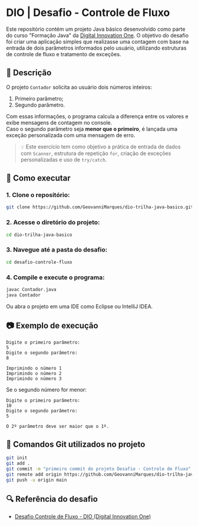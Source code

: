 # DIO | Desafio - Controle de Fluxo

Este repositório contém um projeto Java básico desenvolvido como parte do curso "Formação Java" da [Digital Innovation One](https://www.dio.me/). O objetivo do desafio foi criar uma aplicação simples que realizasse uma contagem com base na entrada de dois parâmetros informados pelo usuário, utilizando estruturas de controle de fluxo e tratamento de exceções.

## 📌 Descrição
O projeto `Contador` solicita ao usuário dois números inteiros:

1. Primeiro parâmetro;  
2. Segundo parâmetro.

Com essas informações, o programa calcula a diferença entre os valores e exibe mensagens de contagem no console.  
Caso o segundo parâmetro seja **menor que o primeiro**, é lançada uma exceção personalizada com uma mensagem de erro.

> 💡 Este exercício tem como objetivo a prática de entrada de dados com `Scanner`, estrutura de repetição `for`, criação de exceções personalizadas e uso de `try/catch`.

## 🚀 Como executar

### 1. Clone o repositório:
```bash
git clone https://github.com/GeovanniMarques/dio-trilha-java-basico.git
```

### 2. Acesse o diretório do projeto:
```bash
cd dio-trilha-java-basico
```

### 3. Navegue até a pasta do desafio:
```bash
cd desafio-controle-fluxo
```

### 4. Compile e execute o programa:
```bash
javac Contador.java
java Contador
```

Ou abra o projeto em uma IDE como Eclipse ou IntelliJ IDEA.

## 📷 Exemplo de execução

```text
Digite o primeiro parâmetro:
5
Digite o segundo parâmetro:
8

Imprimindo o número 1
Imprimindo o número 2
Imprimindo o número 3
```

Se o segundo número for menor:
```text
Digite o primeiro parâmetro:
10
Digite o segundo parâmetro:
5

O 2º parâmetro deve ser maior que o 1º.
```

## 🧠 Comandos Git utilizados no projeto

```bash
git init
git add .
git commit -m "primeiro commit do projeto Desafio - Controle de Fluxo"
git remote add origin https://github.com/GeovanniMarques/dio-trilha-java-basico.git
git push -u origin main
```

## 🔍 Referência do desafio

- [Desafio Controle de Fluxo - DIO (Digital Innovation One)](https://github.com/digitalinnovationone/trilha-java-basico/tree/main/desafios/controle-fluxo)